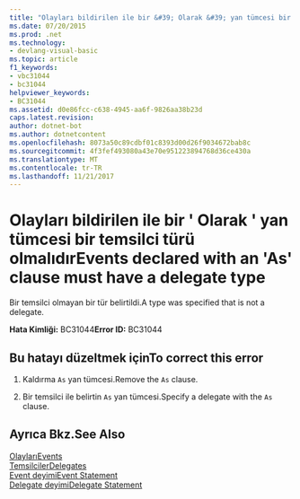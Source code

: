```yaml
---
title: "Olayları bildirilen ile bir &#39; Olarak &#39; yan tümcesi bir temsilci türü olmalıdır"
ms.date: 07/20/2015
ms.prod: .net
ms.technology:
- devlang-visual-basic
ms.topic: article
f1_keywords:
- vbc31044
- bc31044
helpviewer_keywords:
- BC31044
ms.assetid: d0e86fcc-c638-4945-aa6f-9826aa38b23d
caps.latest.revision: 
author: dotnet-bot
ms.author: dotnetcontent
ms.openlocfilehash: 8073a50c89cdbf01c8393d00d26f9034672bab8c
ms.sourcegitcommit: 4f3fef493080a43e70e951223894768d36ce430a
ms.translationtype: MT
ms.contentlocale: tr-TR
ms.lasthandoff: 11/21/2017
---
```

# <a name="events-declared-with-an-39as39-clause-must-have-a-delegate-type"></a><span data-ttu-id="abddf-102">Olayları bildirilen ile bir &#39; Olarak &#39; yan tümcesi bir temsilci türü olmalıdır</span><span class="sxs-lookup"><span data-stu-id="abddf-102">Events declared with an &#39;As&#39; clause must have a delegate type</span></span>
<span data-ttu-id="abddf-103">Bir temsilci olmayan bir tür belirtildi.</span><span class="sxs-lookup"><span data-stu-id="abddf-103">A type was specified that is not a delegate.</span></span>  
  
 <span data-ttu-id="abddf-104">**Hata Kimliği:** BC31044</span><span class="sxs-lookup"><span data-stu-id="abddf-104">**Error ID:** BC31044</span></span>  
  
## <a name="to-correct-this-error"></a><span data-ttu-id="abddf-105">Bu hatayı düzeltmek için</span><span class="sxs-lookup"><span data-stu-id="abddf-105">To correct this error</span></span>  
  
1.  <span data-ttu-id="abddf-106">Kaldırma `As` yan tümcesi.</span><span class="sxs-lookup"><span data-stu-id="abddf-106">Remove the `As` clause.</span></span>  
  
2.  <span data-ttu-id="abddf-107">Bir temsilci ile belirtin `As` yan tümcesi.</span><span class="sxs-lookup"><span data-stu-id="abddf-107">Specify a delegate with the `As` clause.</span></span>  
  
## <a name="see-also"></a><span data-ttu-id="abddf-108">Ayrıca Bkz.</span><span class="sxs-lookup"><span data-stu-id="abddf-108">See Also</span></span>  
 [<span data-ttu-id="abddf-109">Olayları</span><span class="sxs-lookup"><span data-stu-id="abddf-109">Events</span></span>](../../visual-basic/programming-guide/language-features/events/index.md)  
 [<span data-ttu-id="abddf-110">Temsilciler</span><span class="sxs-lookup"><span data-stu-id="abddf-110">Delegates</span></span>](../../visual-basic/programming-guide/language-features/delegates/index.md)  
 [<span data-ttu-id="abddf-111">Event deyimi</span><span class="sxs-lookup"><span data-stu-id="abddf-111">Event Statement</span></span>](../../visual-basic/language-reference/statements/event-statement.md)  
 [<span data-ttu-id="abddf-112">Delegate deyimi</span><span class="sxs-lookup"><span data-stu-id="abddf-112">Delegate Statement</span></span>](../../visual-basic/language-reference/statements/delegate-statement.md)
